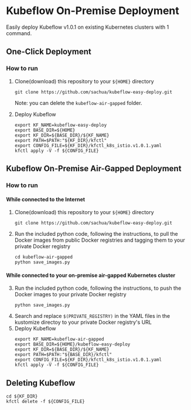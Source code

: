# Kubeflow On-Premise Deployment

Easily deploy Kubeflow v1.0.1 on existing Kubernetes clusters with 1 command.

## One-Click Deployment

### How to run

1. Clone(download) this repository to your `${HOME}` directory
    ```
    git clone https://github.com/sachua/kubeflow-easy-deploy.git
    ```
    Note: you can delete the `kubeflow-air-gapped` folder.

2. Deploy Kubeflow
    ```
    export KF_NAME=kubeflow-easy-deploy
    export BASE_DIR=${HOME}
    export KF_DIR=${BASE_DIR}/${KF_NAME}
    export PATH=$PATH:"${KF_DIR}/kfctl"
    export CONFIG_FILE=${KF_DIR}/kfctl_k8s_istio.v1.0.1.yaml
    kfctl apply -V -f ${CONFIG_FILE}
    ```

## Kubeflow On-Premise Air-Gapped Deployment

### How to run

#### While connected to the Internet

1. Clone(download) this repository to your `${HOME}` directory
    ```
    git clone https://github.com/sachua/kubeflow-easy-deploy.git
    ```
2. Run the included python code, following the instructions, to pull the Docker images from public Docker registries and tagging them to your private Docker registry
    ```
    cd kubeflow-air-gapped
    python save_images.py
    ```
#### While connected to your on-premise air-gapped Kubernetes cluster
3. Run the included python code, following the instructions, to push the Docker images to your private Docker registry
    ```
    python save_images.py
    ```
4. Search and replace `$(PRIVATE_REGISTRY)` in the YAML files in the kustomize directoy to your private Docker registry's URL
5. Deploy Kubeflow
    ```
    export KF_NAME=kubeflow-air-gapped
    export BASE_DIR=${HOME}/kubeflow-easy-deploy
    export KF_DIR=${BASE_DIR}/${KF_NAME}
    export PATH=$PATH:"${BASE_DIR}/kfctl"
    export CONFIG_FILE=${KF_DIR}/kfctl_k8s_istio.v1.0.1.yaml
    kfctl apply -V -f ${CONFIG_FILE}
    ```


## Deleting Kubeflow
```
cd ${KF_DIR}
kfctl delete -f ${CONFIG_FILE}
```
